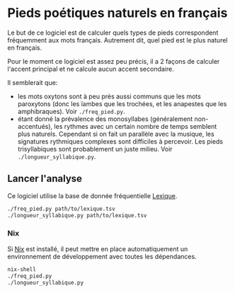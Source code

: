 # Pieds poétiques naturels en français

Le but de ce logiciel est de calculer quels types de pieds correspondent fréquemment aux mots français. Autrement dit, quel pied est le plus naturel en français.

Pour le moment ce logiciel est assez peu précis, il a 2 façons de calculer l'accent principal et ne calcule aucun accent secondaire.

Il semblerait que:

- les mots oxytons sont à peu près aussi communs que les mots paroxytons (donc les ïambes que les trochées, et les anapestes que les amphibraques). Voir `./freq_pied.py`.
- étant donné la prévalence des monosyllabes (généralement non-accentués), les rythmes avec un certain nombre de temps semblent plus naturels. Cependant si on fait un parallèle avec la musique, les signatures rythmiques complexes sont difficiles à percevoir. Les pieds trisyllabiques sont probablement un juste milieu. Voir `./longueur_syllabique.py`.

## Lancer l'analyse

Ce logiciel utilise la base de donnée fréquentielle [Lexique](http://www.lexique.org/).

```sh
./freq_pied.py path/to/lexique.tsv
./longueur_syllabique.py path/to/lexique.tsv
```

### Nix

Si [Nix](https://nixos.org/) est installé, il peut mettre en place automatiquement un environnement de développement avec toutes les dépendances.

```sh
nix-shell
./freq_pied.py
./longueur_syllabique.py
```
